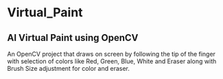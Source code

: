 # Virtual_Paint

## AI Virtual Paint using OpenCV

An OpenCV project that draws on screen by following the tip of the finger with selection of colors like Red, Green, Blue, White and Eraser along with Brush Size adjustment for color and eraser.

